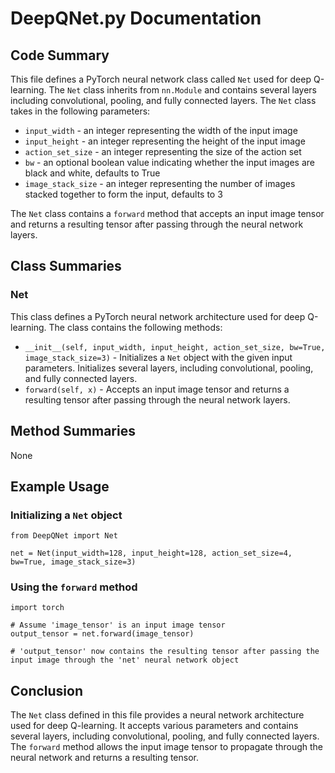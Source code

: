 # DeepQNet.py Documentation

## Code Summary

This file defines a PyTorch neural network class called `Net` used for deep Q-learning. The `Net` class inherits from `nn.Module` and contains several layers including convolutional, pooling, and fully connected layers. The `Net` class takes in the following parameters:

* `input_width` - an integer representing the width of the input image
* `input_height` - an integer representing the height of the input image
* `action_set_size` - an integer representing the size of the action set
* `bw` - an optional boolean value indicating whether the input images are black and white, defaults to True
* `image_stack_size` - an integer representing the number of images stacked together to form the input, defaults to 3

The `Net` class contains a `forward` method that accepts an input image tensor and returns a resulting tensor after passing through the neural network layers.

## Class Summaries

### Net

This class defines a PyTorch neural network architecture used for deep Q-learning. The class contains the following methods:

* `__init__(self, input_width, input_height, action_set_size, bw=True, image_stack_size=3)` - Initializes a `Net` object with the given input parameters. Initializes several layers, including convolutional, pooling, and fully connected layers.
* `forward(self, x)` - Accepts an input image tensor and returns a resulting tensor after passing through the neural network layers.

## Method Summaries

None

## Example Usage

### Initializing a `Net` object

```
from DeepQNet import Net

net = Net(input_width=128, input_height=128, action_set_size=4, bw=True, image_stack_size=3)
```

### Using the `forward` method

```
import torch

# Assume 'image_tensor' is an input image tensor
output_tensor = net.forward(image_tensor)

# 'output_tensor' now contains the resulting tensor after passing the input image through the 'net' neural network object
```

## Conclusion

The `Net` class defined in this file provides a neural network architecture used for deep Q-learning. It accepts various parameters and contains several layers, including convolutional, pooling, and fully connected layers. The `forward` method allows the input image tensor to propagate through the neural network and returns a resulting tensor.
